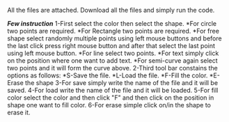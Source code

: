 All the files are attached. Download all the files and simply run the code.

***Few instruction***
1-First select the color then select the shape.
  *For circle two points are required.
  *For Rectangle two points are required.
  *For free shape select randomly multiple points using left mouse buttons and before the last click press right mouse button and after      that select the last point using left mouse button.
  *For line select two points.
  *For text simply click on the position where one want to add text.
  *For semi-curve again select two points and it will form the curve above.
2-Third tool bar constains the options as follows:
  *S-Save the file.
  *L-Load the file.
  *F-Fill the color.
  *E-Erase the shape
3-For save simply write the name of the file and it will be saved.
4-For load write the name of the file and it will be loaded.
5-For fill color select the color and then click "F" and then click on the position in shape one want to fill color.
6-For erase simple click on/in the shape to erase it.
